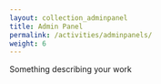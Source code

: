 ```yaml
---
layout: collection_adminpanel
title: Admin Panel
permalink: /activities/adminpanels/
weight: 6
---
```

Something describing your work